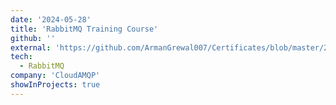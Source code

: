 ```yaml
---
date: '2024-05-28'
title: 'RabbitMQ Training Course'
github: ''
external: 'https://github.com/ArmanGrewal007/Certificates/blob/master/2024_05_28_rabbitmq.pdf'
tech:
  - RabbitMQ
company: 'CloudAMQP'
showInProjects: true
---
```



